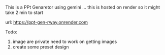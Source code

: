This is a PPt Genaretor using gemini ... this is hosted on render so it might take 2 min to start

url: https://ppt-gen-rway.onrender.com

Todo:

1.  image are private need to work on getting images
2.  create some preset design
